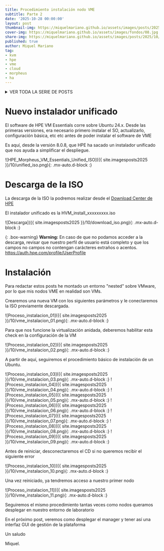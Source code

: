 ```yaml
---
title: Procedimiento instalación nodo VME
subtitle: Parte 2
date: '2025-10-28 00:00:00'
layout: post
thumbnail-img: https://miquelmariano.github.io/assets/images/posts/2025/10/unified_iso.png
cover-img: https://miquelmariano.github.io/assets/images/fondos/08.jpg
share-img: https://miquelmariano.github.io/assets/images/posts/2025/10/unified_iso.png
published: true
author: Miquel Mariano
tag:
- kvm
- hpe
- vme
- cloud
- morpheus
- ha
---
```


<details markdown="1">
<summary>VER TODA LA SERIE DE POSTS</summary>
- [Parte 1 - Introducción a HPE Morpheus VM Essentials software](https://miquelmariano.github.io/2025/10/17/introduccion-hpe-morpheus-vm-essentials-software/)
- [Parte 2 - Instalación VM Essentials software](https://miquelmariano.github.io/2025/10/28/instalacion-nodo-vme/)
- [Parte 3 - Instalación VME Manager]
- [Parte 4 - Configuración inicial]
- [Parte 5 - Creación cluster Ceph]
- [Parte 6 - Desplegar nuestra primera VM]
- [Parte 7 - Backups]
- [Parte 8 - Pruebas de HA]
- [Parte 9 - Migración de VMs desde vSphere]
- [Parte 10 - Comandos útiles]
</details>

# Nuevo instalador unificado

El software de HPE VM Essentials corre sobre Ubuntu 24.x. Desde las primeras versiones, era necesario primero instalar el SO, actualizarlo, configuración básica, etc etc antes de poder instalar el software de VME

Es aquí, desde la versión 8.0.8, que HPE ha sacado un instalador unificado que nos ayuda a simplificar el despliegue.

![HPE_Morpheus_VM_Essentials_Unified_ISO]({{ site.imagesposts2025 }}/10/unified_iso.png){: .mx-auto.d-block :}

# Descarga de la ISO

La descarga de la ISO la podremos realizar desde el [Download Center de HPE](https://myenterpriselicense.hpe.com/cwp-ui/product-download-info/HPE_VME_EVAL/-/sw360_eval_customer?&)

El instalador unificado es la HVM_install_xxxxxxxxx.iso

![Descarga]({{ site.imagesposts2025 }}/10/download_iso.png){: .mx-auto.d-block :}

{: .box-warning}
**Warning:** En caso de que no podamos acceder a la descarga, revisar que nuestro perfil de usuario está completo y que los campos no campos no contengan carácteres extraños o acentos. https://auth.hpe.com/profile/UserProfile

# Instalación

Para redactar estos posts he montado un entorno "nested" sobre VMware, por lo que mis nodos VME en realidad son VMs.

Crearemos una nueva VM con los siguientes parámetros y le conectaremos la ISO previamente descargada.

![Proceso_instalacion_01]({{ site.imagesposts2025 }}/10/vme_instalacion_01.png){: .mx-auto.d-block :}

Para que nos funcione la virtualización anidada, deberemos habilitar esta check en la configuración de la VM

![Proceso_instalacion_02]({{ site.imagesposts2025 }}/10/vme_instalacion_02.png){: .mx-auto.d-block :}

A partir de aquí, seguiremos el procedimiento básico de instalación de un Ubuntu.

![Proceso_instalacion_03]({{ site.imagesposts2025 }}/10/vme_instalacion_03.png){: .mx-auto.d-block :}
![Proceso_instalacion_04]({{ site.imagesposts2025 }}/10/vme_instalacion_04.png){: .mx-auto.d-block :}
![Proceso_instalacion_05]({{ site.imagesposts2025 }}/10/vme_instalacion_05.png){: .mx-auto.d-block :}
![Proceso_instalacion_06]({{ site.imagesposts2025 }}/10/vme_instalacion_06.png){: .mx-auto.d-block :}
![Proceso_instalacion_07]({{ site.imagesposts2025 }}/10/vme_instalacion_07.png){: .mx-auto.d-block :}
![Proceso_instalacion_08]({{ site.imagesposts2025 }}/10/vme_instalacion_08.png){: .mx-auto.d-block :}
![Proceso_instalacion_09]({{ site.imagesposts2025 }}/10/vme_instalacion_09.png){: .mx-auto.d-block :}

Antes de reiniciar, desconectaremos el CD si no queremos recibir el siguiente error

![Proceso_instalacion_10]({{ site.imagesposts2025 }}/10/vme_instalacion_10.png){: .mx-auto.d-block :}

Una vez reiniciado, ya tendremos acceso a nuestro primer nodo

![Proceso_instalacion_11]({{ site.imagesposts2025 }}/10/vme_instalacion_11.png){: .mx-auto.d-block :}

Seguiremos el mismo procedimiento tantas veces como nodos queramos desplegar en nuestro entorno de laboratorio

En el próximo post, veremos como desplegar el manager y tener así una interfaz GUI de gestión de la plataforma

Un saludo

Miquel.